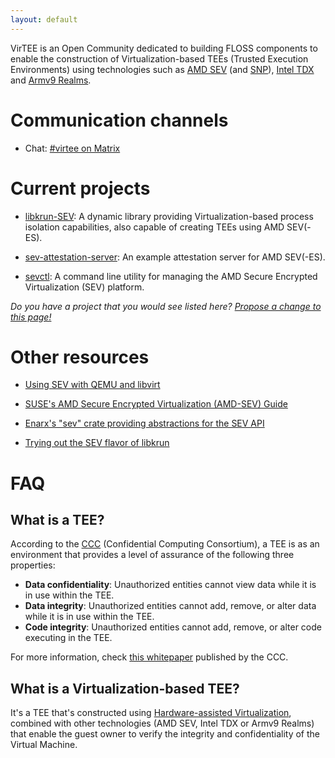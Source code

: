 ```yaml
---
layout: default
---
```


VirTEE is an Open Community dedicated to building FLOSS components to enable the construction of Virtualization-based TEEs (Trusted Execution Environments) using technologies such as [AMD SEV](https://developer.amd.com/sev/) (and [SNP](https://www.amd.com/system/files/TechDocs/SEV-SNP-strengthening-vm-isolation-with-integrity-protection-and-more.pdf)), [Intel TDX](https://software.intel.com/content/www/us/en/develop/articles/intel-trust-domain-extensions.html) and [Armv9 Realms](https://www.arm.com/why-arm/architecture/security-features/arm-confidential-compute-architecture).

# Communication channels

- Chat: [#virtee on Matrix](https://matrix.to/#/#virtee:matrix.org)

# Current projects

- [libkrun-SEV](https://github.com/containers/libkrun): A dynamic library providing Virtualization-based process isolation capabilities, also capable of creating TEEs using AMD SEV(-ES).

- [sev-attestation-server](https://github.com/slp/sev-attestation-server): An example attestation server for AMD SEV(-ES).

- [sevctl](https://github.com/enarx/sevctl): A command line utility for managing the AMD Secure Encrypted Virtualization (SEV) platform.

*Do you have a project that you would see listed here? [Propose a change to this page!](https://github.com/virtee/virtee.github.io/blob/gh-pages/index.md)*

# Other resources

- [Using SEV with QEMU and libvirt](https://libvirt.org/kbase/launch_security_sev.html)

- [SUSE's AMD Secure Encrypted Virtualization (AMD-SEV) Guide](https://documentation.suse.com/sles/15-SP1/pdf/art-amd-sev_color_en.pdf)

- [Enarx's "sev" crate providing abstractions for the SEV API](https://github.com/enarx/sev)

- [Trying out the SEV flavor of libkrun](https://github.com/containers/libkrun/wiki/Trying-out-the-SEV-flavor-of-libkrun)

# FAQ

## What is a TEE?

According to the [CCC](https://confidentialcomputing.io/) (Confidential Computing Consortium), a TEE is as an environment that provides a level of assurance of the following three properties:

- **Data confidentiality**: Unauthorized entities cannot view data while it is in use within the TEE.
- **Data integrity**: Unauthorized entities cannot add, remove, or alter data while it is in use within the TEE.
- **Code integrity**: Unauthorized entities cannot add, remove, or alter code executing in the TEE.

For more information, check [this whitepaper](https://confidentialcomputing.io/whitepaper-02-latest/) published by the CCC.

## What is a Virtualization-based TEE?

It's a TEE that's constructed using [Hardware-assisted Virtualization](https://en.wikipedia.org/wiki/Hardware-assisted_virtualization), combined with other technologies (AMD SEV, Intel TDX or Armv9 Realms) that enable the guest owner to verify the integrity and confidentiality of the Virtual Machine.


